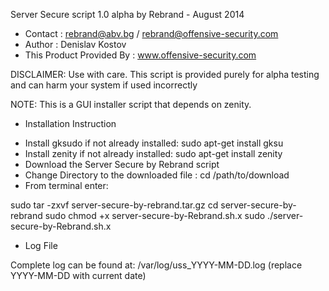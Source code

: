 Server Secure script 1.0 alpha by Rebrand - August 2014
- Contact : rebrand@abv.bg / rebrand@offensive-security.com
- Author : Denislav Kostov
- This Product Provided By : www.offensive-security.com

DISCLAIMER: Use with care. This script is provided purely for alpha testing and can harm your system if used incorrectly

NOTE: This is a GUI installer script that depends on zenity.


* Installation Instruction

- Install gksudo if not already installed: sudo apt-get install gksu
- Install zenity if not already installed: sudo apt-get install zenity
- Download the Server Secure by Rebrand script
- Change Directory to the downloaded file : cd /path/to/download
- From terminal enter: 

sudo tar -zxvf server-secure-by-rebrand.tar.gz
cd server-secure-by-rebrand
sudo chmod +x server-secure-by-Rebrand.sh.x
sudo ./server-secure-by-Rebrand.sh.x


* Log File

Complete log can be found at: /var/log/uss_YYYY-MM-DD.log (replace YYYY-MM-DD with current date) 

